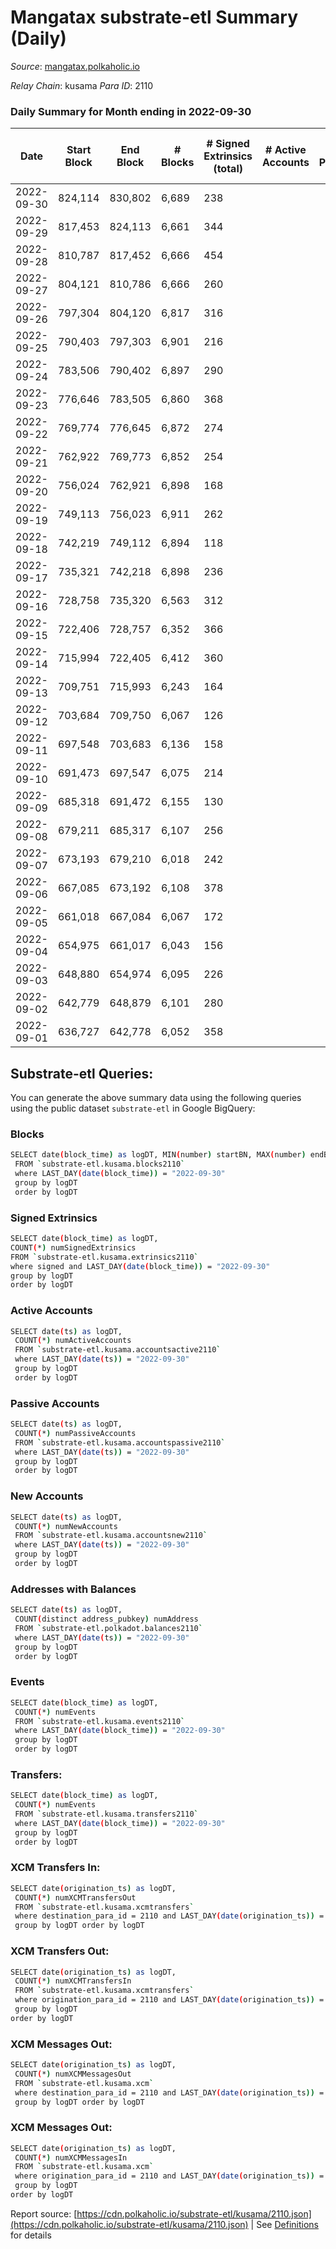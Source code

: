 # Mangatax substrate-etl Summary (Daily)

_Source_: [mangatax.polkaholic.io](https://mangatax.polkaholic.io)

*Relay Chain*: kusama
*Para ID*: 2110



### Daily Summary for Month ending in 2022-09-30


| Date | Start Block | End Block | # Blocks | # Signed Extrinsics (total) | # Active Accounts | # Passive | # New | # Addresses with Balances | # Events | # Transfers | # XCM Transfers In | # XCM Transfers Out | # XCM In | # XCM Out | Issues | 
| ---- | ----------- | --------- | -------- | --------------------------- | ----------------- | --------- | ----- | ------------------------- | -------- | ----------- | ------------------ | ------------------- | -------- | --------- | ------ |
| 2022-09-30 | 824,114 | 830,802 | 6,689 | 238 |  |  |  | 1,339 | 14,012 |   | 13 ($1,072.61) | 8 ($1,470.35) |  |  |  |
| 2022-09-29 | 817,453 | 824,113 | 6,661 | 344 |  |  |  | 1,339 | 14,058 | 1  | 24 ($1,142.74) | 2 ($5,942.95) |  |  |  |
| 2022-09-28 | 810,787 | 817,452 | 6,666 | 454 |  |  |  | 1,335 | 14,134 | 3  | 26 ($21,768.09) |   |  |  |  |
| 2022-09-27 | 804,121 | 810,786 | 6,666 | 260 |  |  |  | 1,329 | 13,843 |   | 14 ($560.57) |   |  |  |  |
| 2022-09-26 | 797,304 | 804,120 | 6,817 | 316 |  |  |  | 1,328 | 14,289 | 2  | 23 ($129.31) | 19 ($12,320.67) |  |  |  |
| 2022-09-25 | 790,403 | 797,303 | 6,901 | 216 |  |  |  | 1,322 | 14,325 |   | 14 ($1,230.13) | 1 ($6.01) |  |  |  |
| 2022-09-24 | 783,506 | 790,402 | 6,897 | 290 |  |  |  | 1,321 | 14,349 | 5  | 15 ($719.55) |   |  |  |  |
| 2022-09-23 | 776,646 | 783,505 | 6,860 | 368 |  |  |  | 1,320 | 14,363 | 5  | 13 ($670.63) | 10 ($722.74) |  |  |  |
| 2022-09-22 | 769,774 | 776,645 | 6,872 | 274 |  |  |  | 1,317 | 14,351 | 2  | 16 ($2,096.48) | 14 ($1,145.03) |  |  |  |
| 2022-09-21 | 762,922 | 769,773 | 6,852 | 254 |  |  |  | 1,314 | 14,265 | 2  | 11 ($935.53) | 7 ($336.32) |  |  |  |
| 2022-09-20 | 756,024 | 762,921 | 6,898 | 168 |  |  |  | 1,312 | 14,230 |   | 14 ($281.23) | 2 ($69.73) |  |  |  |
| 2022-09-19 | 749,113 | 756,023 | 6,911 | 262 |  |  |  | 1,312 | 14,411 | 1  | 17 ($602.87) | 10 ($398.49) |  |  |  |
| 2022-09-18 | 742,219 | 749,112 | 6,894 | 118 |  |  |  | 1,308 | 14,189 |   | 7 ($224.58) | 1  |  |  |  |
| 2022-09-17 | 735,321 | 742,218 | 6,898 | 236 |  |  |  | 1,308 | 14,330 |   | 9 ($180.24) | 12 ($650.33) |  |  |  |
| 2022-09-16 | 728,758 | 735,320 | 6,563 | 312 |  |  |  | 1,306 | 13,709 |   | 15 ($726.44) | 8 ($296.50) |  |  |  |
| 2022-09-15 | 722,406 | 728,757 | 6,352 | 366 |  |  |  | 1,305 | 13,387 | 1  | 32 ($3,514.26) | 10 ($127.35) |  |  |  |
| 2022-09-14 | 715,994 | 722,405 | 6,412 | 360 |  |  |  | 1,301 | 13,546 |   | 32 ($2,017.73) | 12 ($1,133.81) |  |  |  |
| 2022-09-13 | 709,751 | 715,993 | 6,243 | 164 |  |  |  | 1,297 | 12,892 |   | 8 ($171.62) | 8 ($388.86) |  |  |  |
| 2022-09-12 | 703,684 | 709,750 | 6,067 | 126 |  |  |  | 1,296 | 12,508 |   | 4 ($10.75) | 5 ($550.01) |  |  |  |
| 2022-09-11 | 697,548 | 703,683 | 6,136 | 158 |  |  |  | 1,294 | 12,669 |   | 10 ($506.08) | 3 ($179.38) |  |  |  |
| 2022-09-10 | 691,473 | 697,547 | 6,075 | 214 |  |  |  | 1,294 | 12,611 |   | 8 ($137.86) | 7 ($909.66) |  |  |  |
| 2022-09-09 | 685,318 | 691,472 | 6,155 | 130 |  |  |  | 1,293 | 12,682 | 1  | 7 ($41.77) | 3 ($4,768.99) |  |  |  |
| 2022-09-08 | 679,211 | 685,317 | 6,107 | 256 |  |  |  | 1,293 | 12,746 |   | 15 ($4,970.14) | 4 ($194.05) |  |  |  |
| 2022-09-07 | 673,193 | 679,210 | 6,018 | 242 |  |  |  | 1,291 | 12,567 | 3  | 7 ($279.11) | 11 ($2,396.71) |  |  |  |
| 2022-09-06 | 667,085 | 673,192 | 6,108 | 378 |  |  |  | 1,289 | 12,867 | 6  | 7 ($1,605.49) | 4 ($113.16) |  |  |  |
| 2022-09-05 | 661,018 | 667,084 | 6,067 | 172 |  |  |  | 1,285 | 12,567 |   | 10 ($266.93) | 4 ($105.09) |  |  |  |
| 2022-09-04 | 654,975 | 661,017 | 6,043 | 156 |  |  |  | 1,281 | 12,477 |   | 5 ($71.58) | 1 ($42.46) |  |  |  |
| 2022-09-03 | 648,880 | 654,974 | 6,095 | 226 |  |  |  | 1,281 | 12,711 |   | 17 ($3,803.86) | 5 ($2,126.26) |  |  |  |
| 2022-09-02 | 642,779 | 648,879 | 6,101 | 280 |  |  |  | 1,277 | 12,775 |   | 23 ($353.06) | 12 ($688.61) |  |  |  |
| 2022-09-01 | 636,727 | 642,778 | 6,052 | 358 |  |  |  | 1,270 | 12,804 | 4  | 30 ($833.66) | 24 ($11,520.87) |  |  |  |

## Substrate-etl Queries:
You can generate the above summary data using the following queries using the public dataset `substrate-etl` in Google BigQuery:

### Blocks
```bash
SELECT date(block_time) as logDT, MIN(number) startBN, MAX(number) endBN, COUNT(*) numBlocks 
 FROM `substrate-etl.kusama.blocks2110`  
 where LAST_DAY(date(block_time)) = "2022-09-30" 
 group by logDT 
 order by logDT
```

### Signed Extrinsics
```bash
SELECT date(block_time) as logDT, 
COUNT(*) numSignedExtrinsics 
FROM `substrate-etl.kusama.extrinsics2110`  
where signed and LAST_DAY(date(block_time)) = "2022-09-30" 
group by logDT 
order by logDT
```

### Active Accounts
```bash
SELECT date(ts) as logDT, 
 COUNT(*) numActiveAccounts 
 FROM `substrate-etl.kusama.accountsactive2110` 
 where LAST_DAY(date(ts)) = "2022-09-30" 
 group by logDT 
 order by logDT
```

### Passive Accounts
```bash
SELECT date(ts) as logDT, 
 COUNT(*) numPassiveAccounts 
 FROM `substrate-etl.kusama.accountspassive2110` 
 where LAST_DAY(date(ts)) = "2022-09-30" 
 group by logDT 
 order by logDT
```

### New Accounts
```bash
SELECT date(ts) as logDT, 
 COUNT(*) numNewAccounts 
 FROM `substrate-etl.kusama.accountsnew2110` 
 where LAST_DAY(date(ts)) = "2022-09-30" 
 group by logDT
 order by logDT
```

### Addresses with Balances
```bash
SELECT date(ts) as logDT,
 COUNT(distinct address_pubkey) numAddress 
 FROM `substrate-etl.polkadot.balances2110` 
 where LAST_DAY(date(ts)) = "2022-09-30" 
 group by logDT 
 order by logDT
```

### Events
```bash
SELECT date(block_time) as logDT, 
 COUNT(*) numEvents 
 FROM `substrate-etl.kusama.events2110` 
 where LAST_DAY(date(block_time)) = "2022-09-30" 
 group by logDT 
 order by logDT
```

### Transfers:
```bash
SELECT date(block_time) as logDT, 
 COUNT(*) numEvents 
 FROM `substrate-etl.kusama.transfers2110` 
 where LAST_DAY(date(block_time)) = "2022-09-30" 
 group by logDT 
 order by logDT
```

### XCM Transfers In:
```bash
SELECT date(origination_ts) as logDT, 
 COUNT(*) numXCMTransfersOut 
 FROM `substrate-etl.kusama.xcmtransfers` 
 where destination_para_id = 2110 and LAST_DAY(date(origination_ts)) = "2022-09-30" 
 group by logDT order by logDT
```

### XCM Transfers Out:
```bash
SELECT date(origination_ts) as logDT, 
 COUNT(*) numXCMTransfersIn 
 FROM `substrate-etl.kusama.xcmtransfers` 
 where origination_para_id = 2110 and LAST_DAY(date(origination_ts)) = "2022-09-30" 
 group by logDT 
order by logDT
```

### XCM Messages Out:
```bash
SELECT date(origination_ts) as logDT, 
 COUNT(*) numXCMMessagesOut 
 FROM `substrate-etl.kusama.xcm` 
 where destination_para_id = 2110 and LAST_DAY(date(origination_ts)) = "2022-09-30" 
 group by logDT order by logDT
```

### XCM Messages Out:
```bash
SELECT date(origination_ts) as logDT, 
 COUNT(*) numXCMMessagesIn 
 FROM `substrate-etl.kusama.xcm` 
 where origination_para_id = 2110 and LAST_DAY(date(origination_ts)) = "2022-09-30" 
 group by logDT 
order by logDT
```


Report source: [https://cdn.polkaholic.io/substrate-etl/kusama/2110.json](https://cdn.polkaholic.io/substrate-etl/kusama/2110.json) | See [Definitions](/DEFINITIONS.md) for details
